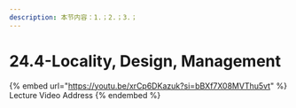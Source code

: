 ```yaml
---
description: 本节内容：1.；2.；3.；
---
```


# 24.4-Locality, Design, Management

{% embed url="https://youtu.be/xrCp6DKazuk?si=bBXf7X08MVThu5vt" %}
Lecture Video Address
{% endembed %}
